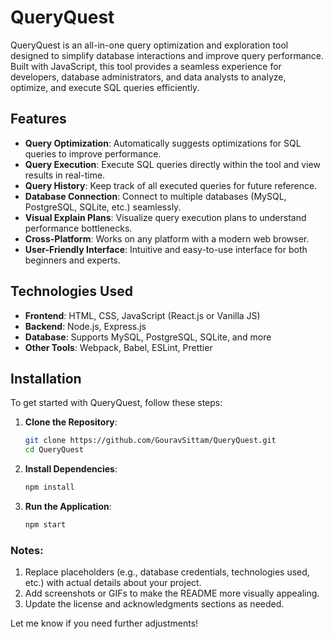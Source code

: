 # QueryQuest

QueryQuest is an all-in-one query optimization and exploration tool designed to simplify database interactions and improve query performance. Built with JavaScript, this tool provides a seamless experience for developers, database administrators, and data analysts to analyze, optimize, and execute SQL queries efficiently.

## Features

- **Query Optimization**: Automatically suggests optimizations for SQL queries to improve performance.
- **Query Execution**: Execute SQL queries directly within the tool and view results in real-time.
- **Query History**: Keep track of all executed queries for future reference.
- **Database Connection**: Connect to multiple databases (MySQL, PostgreSQL, SQLite, etc.) seamlessly.
- **Visual Explain Plans**: Visualize query execution plans to understand performance bottlenecks.
- **Cross-Platform**: Works on any platform with a modern web browser.
- **User-Friendly Interface**: Intuitive and easy-to-use interface for both beginners and experts.

## Technologies Used

- **Frontend**: HTML, CSS, JavaScript (React.js or Vanilla JS)
- **Backend**: Node.js, Express.js
- **Database**: Supports MySQL, PostgreSQL, SQLite, and more
- **Other Tools**: Webpack, Babel, ESLint, Prettier

## Installation

To get started with QueryQuest, follow these steps:

1. **Clone the Repository**:
   ```bash
   git clone https://github.com/GouravSittam/QueryQuest.git
   cd QueryQuest

2. **Install Dependencies**:

   ```bash
   npm install

3. **Run the Application**:
   ```bash
   npm start

### Notes:
1. Replace placeholders (e.g., database credentials, technologies used, etc.) with actual details about your project.
2. Add screenshots or GIFs to make the README more visually appealing.
3. Update the license and acknowledgments sections as needed.

Let me know if you need further adjustments!

